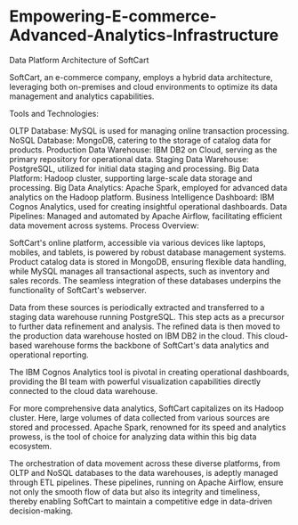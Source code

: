 # Empowering-E-commerce-Advanced-Analytics-Infrastructure
Data Platform Architecture of SoftCart

SoftCart, an e-commerce company, employs a hybrid data architecture, leveraging both on-premises and cloud environments to optimize its data management and analytics capabilities.

Tools and Technologies:

OLTP Database: MySQL is used for managing online transaction processing.
NoSQL Database: MongoDB, catering to the storage of catalog data for products.
Production Data Warehouse: IBM DB2 on Cloud, serving as the primary repository for operational data.
Staging Data Warehouse: PostgreSQL, utilized for initial data staging and processing.
Big Data Platform: Hadoop cluster, supporting large-scale data storage and processing.
Big Data Analytics: Apache Spark, employed for advanced data analytics on the Hadoop platform.
Business Intelligence Dashboard: IBM Cognos Analytics, used for creating insightful operational dashboards.
Data Pipelines: Managed and automated by Apache Airflow, facilitating efficient data movement across systems.
Process Overview:

SoftCart's online platform, accessible via various devices like laptops, mobiles, and tablets, is powered by robust database management systems. Product catalog data is stored in MongoDB, ensuring flexible data handling, while MySQL manages all transactional aspects, such as inventory and sales records. The seamless integration of these databases underpins the functionality of SoftCart's webserver.

Data from these sources is periodically extracted and transferred to a staging data warehouse running PostgreSQL. This step acts as a precursor to further data refinement and analysis. The refined data is then moved to the production data warehouse hosted on IBM DB2 in the cloud. This cloud-based warehouse forms the backbone of SoftCart's data analytics and operational reporting.

The IBM Cognos Analytics tool is pivotal in creating operational dashboards, providing the BI team with powerful visualization capabilities directly connected to the cloud data warehouse.

For more comprehensive data analytics, SoftCart capitalizes on its Hadoop cluster. Here, large volumes of data collected from various sources are stored and processed. Apache Spark, renowned for its speed and analytics prowess, is the tool of choice for analyzing data within this big data ecosystem.

The orchestration of data movement across these diverse platforms, from OLTP and NoSQL databases to the data warehouses, is adeptly managed through ETL pipelines. These pipelines, running on Apache Airflow, ensure not only the smooth flow of data but also its integrity and timeliness, thereby enabling SoftCart to maintain a competitive edge in data-driven decision-making.
